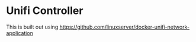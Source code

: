 # Unifi Controller

This is built out using https://github.com/linuxserver/docker-unifi-network-application

